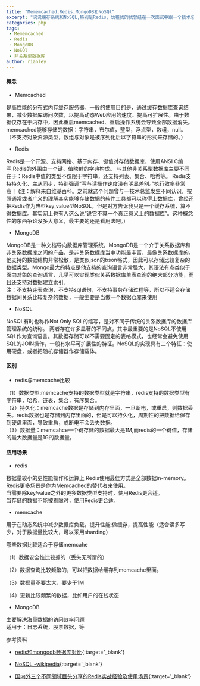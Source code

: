 ```yaml
---
title: "Mememcached,Redis,MongoDB和NoSQl"
excerpt: "说说缓存系统和NoSQL,特别是Redis，幼稚我的我曾经在一次面试中跟一个技术总监聊到有了不同认识……"
categories: php
tags:
 - Mememcached
 - Redis
 - MongoDB
 - NoSQl
 - 非关系型数据库
author: rianley
---
```


#### 概念

* Memcached  

是高性能的分布式内存缓存服务器。一般的使用目的是，通过缓存数据库查询结果，减少数据库访问次数，以提高动态Web应用的速度、提高可扩展性。由于数据仅存在于内存中，因此重启memcached、重启操作系统会导致全部数据消失。  
memcached能够存储的数据：字符串，布尔值，整型，浮点型，数组，null。（不支持对象资源类型，数组与对象是被序列化后以字符串的形式来存储的。）

* Redis

Redis是一个开源、支持网络、基于内存、键值对存储数据库，使用ANSI C编写.Redis的外围由一个键、值映射的字典构成。
与其他非关系型数据库主要不同在于：Redis中值的类型不仅限于字符串，还支持列表、集合、哈希等。
Redis支持持久化、主从同步，特别强调“写与读操作速度没有明显差别。”执行效率非常高！
(注：解释来自维基百科。之前就这个问题曾与一技术总监发生不同认识，按照通常或者广义的理解其实能够存储数据的软件工具都可以称得上数据库，曾经还把Redis作为典型key_value型NoSQL，但是对方告诉我只是一个缓存系统，算不得数据库。其实网上也有人这么说“说它不算一个真正意义上的数据库”。这种概念性的东西争论没多大意义，最主要的还是看用法吧。)

* MongoDB  

MongoDB是一种文档导向数据库管理系统，MongoDB是一个介于关系数据库和非关系数据库之间的产品，是非关系数据库当中功能最丰富，最像关系数据库的。他支持的数据结构非常松散，是类似json的bson格式，因此可以存储比较复杂的数据类型。Mongo最大的特点是他支持的查询语言非常强大，其语法有点类似于面向对象的查询语言，几乎可以实现类似关系数据库单表查询的绝大部分功能，而且还支持对数据建立索引。  
注：不支持连表查询，不支持sql语句，不支持事务存储过程等，所以不适合存储数据间关系比较复杂的数据，一般主要是当做一个数据仓库来使用

* NoSQL 

NoSQL有时也称作Not Only SQL的缩写，是对不同于传统的关系数据库的数据库管理系统的统称。
两者存在许多显著的不同点，其中最重要的是NoSQL不使用SQL作为查询语言。其数据存储可以不需要固定的表格模式，也经常会避免使用SQL的JOIN操作，一般有水平可扩展性的特征。NoSQL的实现具有二个特征：使用硬盘，或者把随机存储器作存储载体。



#### 区别
* redis与memcache比较 

（1）数据类型:memcache支持的数据类型就是字符串，redis支持的数据类型有字符串，哈希，链表，集合，有序集合。  
（2）持久化：memcache数据是存储到内存里面，一旦断电，或重启，则数据丢失。redis数据也是存储到内存里面的，但是可以持久化，周期性的把数据给保存到硬盘里面，导致重启，或断电不会丢失数据。  
（3）数据量：memcahce一个键存储的数据最大是1M,而redis的一个键值，存储的最大数据量是1G的数据量。



#### 应用场景 

* redis

数据量较小的更性能操作和运算上 
Redis使用最佳方式是全部数据in-memory。  
Redis更多场景是作为Memcached的替代者来使用。  
当需要除key/value之外的更多数据类型支持时，使用Redis更合适。  
当存储的数据不能被剔除时，使用Redis更合适。  


* memcache

用于在动态系统中减少数据库负载，提升性能;做缓存，提高性能（适合读多写少，对于数据量比较大，可以采用sharding）  

哪些数据比较适合于存储memcahe  

（1）数据安全性比较差的（丢失无所谓的）  

（2）数据查询比较频繁的，可以把数据给缓存到memcache里面。  

（3）数据量不要太大，要少于1M  

（4）更新比较频繁的数据，比如用户的在线状态  



* MongoDB

主要解决海量数据的访问效率问题  
适用于：日志系统，股票数据，等



参考资料 

* [redis和mongodb数据库对比](http://www.111cn.net/database/276/90460.htm){:target='_blank'} 

* [NoSQL -wikipedia](https://zh.wikipedia.org/wiki/nosql){:target='_blank'} 

* [国内外三个不同领域巨头分享的Redis实战经验及使用场景](http://www.csdn.net/article/1970-01-01/2817107/){:target='_blank'} 
